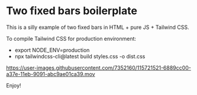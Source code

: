 # Two fixed bars boilerplate

This is a silly example of two fixed bars in HTML + pure JS + Tailwind CSS.

To compile Tailwind CSS for production environment:
* export NODE_ENV=production
* npx tailwindcss-cli@latest build styles.css -o dist.css


https://user-images.githubusercontent.com/7352160/115721521-6889cc00-a37e-11eb-9091-abc9ae01ca39.mov




Enjoy!
